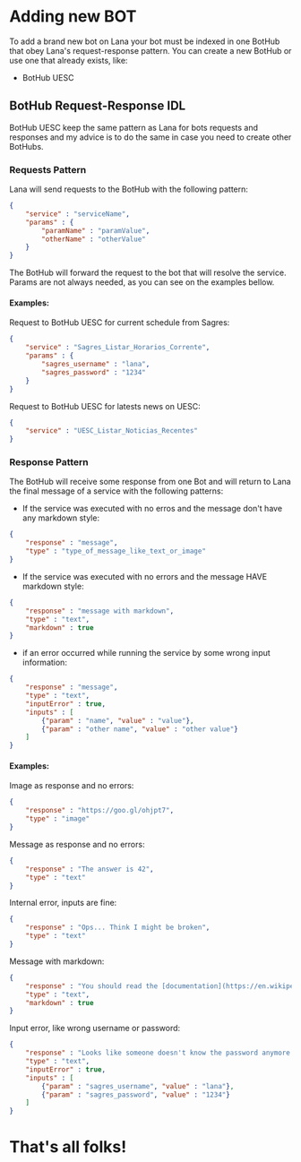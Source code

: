 # Adding new BOT
To add a brand new bot on Lana your bot must be indexed in one BotHub that obey Lana's request-response pattern. You can create a new BotHub or use one that already exists, like:
- BotHub UESC

## BotHub Request-Response IDL

BotHub UESC keep the same pattern as Lana for bots requests and responses and my advice is to do the same in case you need to create other BotHubs. 

### Requests Pattern
Lana will send requests to the BotHub with the following pattern:

```json
{
    "service" : "serviceName", 
    "params" : {
        "paramName" : "paramValue",
        "otherName" : "otherValue"
    }
}
```

The BotHub will forward the request to the bot that will resolve the service. Params are not always needed, as you can see on the examples bellow.

#### Examples:

Request to BotHub UESC for current schedule from Sagres:
```json
{
    "service" : "Sagres_Listar_Horarios_Corrente", 
    "params" : {
        "sagres_username" : "lana",
        "sagres_password" : "1234"
    }
}
```

Request to BotHub UESC for latests news on UESC:
```json
{
    "service" : "UESC_Listar_Noticias_Recentes"
}
```

### Response Pattern

The BotHub will receive some response from one Bot and will return to Lana the final message of a service with the following patterns:

- If the service was executed with no erros and the message don't have any markdown style:
```json
{
    "response" : "message",
    "type" : "type_of_message_like_text_or_image"
}
```

- If the service was executed with no errors and the message HAVE markdown style:
```json
{
    "response" : "message with markdown",
    "type" : "text",
    "markdown" : true
}
```

- if an error occurred while running the service by some wrong input information:
```json
{
    "response" : "message",
    "type" : "text",
    "inputError" : true,
    "inputs" : [
        {"param" : "name", "value" : "value"},
        {"param" : "other name", "value" : "other value"}
    ]
}
```

#### Examples:
Image as response and no errors:
```json
{
    "response" : "https://goo.gl/ohjpt7",
    "type" : "image"
}
```

Message as response and no errors:
```json
{
    "response" : "The answer is 42",
    "type" : "text"
}
```

Internal error, inputs are fine:
```json
{
    "response" : "Ops... Think I might be broken",
    "type" : "text"
}
```

Message with markdown:
```json
{
    "response" : "You should read the [documentation](https://en.wikipedia.org/wiki/RTFM).",
    "type" : "text",
    "markdown" : true
}
```

Input error, like wrong username or password:
```json
{
    "response" : "Looks like someone doesn't know the password anymore...",
    "type" : "text",
    "inputError" : true,
    "inputs" : [
        {"param" : "sagres_username", "value" : "lana"},
        {"param" : "sagres_password", "value" : "1234"}
    ]
}
```

# That's all folks!